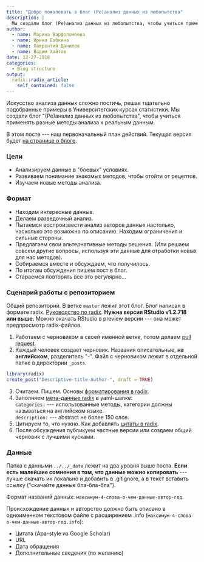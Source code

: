 ```yaml
---
title: "Добро пожаловать в блог (Ре)анализ данных из любопытства"
description: |
  Мы создали блог (Ре)анализ данных из любопытства, чтобы учиться применять разные методы анализа к реальным данным.
author:
  - name: Марина Варфоломеева
  - name: Ирина Бабкина
  - name: Лаврентий Данилов
  - name: Вадим Хайтов 
date: 12-27-2018
categories:
  - Blog structure
output:
  radix::radix_article:
    self_contained: false
---
```




Искусство анализа данных сложно постичь, решая тщательно подобранные примеры в Университетских курсах статистики. Мы создали блог "(Ре)анализ данных из любопытства", чтобы учиться применять разные методы анализа к реальным данным.

В этом посте --- наш первоначальный план действий. Текущая версия будет [на странице о блоге](../../about.html).

### Цели

- Анализируем данные в "боевых" условиях. 
- Развиваем понимание знакомых методов, чтобы отойти от рецептов.
- Изучаем новые методы анализа.

### Формат

- Находим интересные данные.
- Делаем разведочный анализ.
- Пытаемся воспроизвести анализ авторов данных настолько, насколько это возможно по описанию. Находим ограничения и сильные стороны.
- Предлагаем свои альтернативные методы решения. (Или решаем совсем другие вопросы, используя эти данные для отработки новых для нас методов).
- Собираемся вместе и обсуждаем, что получилось.
- По итогам обсуждения пишем пост в блог.
- Стараемся повторять все это регулярно...

### Сценарий работы с репозиторием

Общий репозиторий. В ветке `master` лежит этот блог. Блог написан в формате radix. [Руководство по radix](https://rstudio.github.io/radix/blog.html). **Нужна версия RStudio v1.2.718 или выше.** Можно скачать RStudio в preview версии --- она может предпросмотр radix-файлов.

1. Работаем с черновиком в своей именной ветке, потом делаем [pull request](https://help.github.com/articles/about-pull-requests/).
2. Каждый человек создает черновик. Названия описательные, **на английском**, разделитель "-". Файл с черновиком лежит в отдельной папке в директории `_posts`.

<div class="layout-chunk" data-layout="l-body">

```r
library(radix)
create_post("Descriptive-title-Author-", draft = TRUE)
```

</div>


3. Считаем. Пишем. Основы [форматирования в radix](https://rstudio.github.io/radix/basics.html).
4. Заполняем [мета-данные radix](https://rstudio.github.io/radix/metadata.html) в yaml-шапке:  
`categories:` --- использованные методы, категории должны называться на английском языке.   
`description:` --- abstract не более 150 слов.  
6. Цитируем то, что нужно. Как добавлять [цитаты в radix](https://rstudio.github.io/radix/citations.html).
7. После обсуждения публикуем частные версии или создаем общий черновик с лучшими кусками.

### Данные

Папка с данными `../../_data` лежит на два уровня выше поста. **Если есть малейшие сомнения в том, что данные можно копировать** --- лучше скачать их локально и добавить в .gitignore, а в текст вставить ссылку ("скачайте данные бла-бла-бла").

Формат названий данных: `максимум-4-слова-о-чем-данные-автор-год`.

Происхождение данных и авторство должно быть описано в одноименном текстовом файле с расширением .info (`максимум-4-слова-о-чем-данные-автор-год.info`):

- Цитата (Apa-style из Google Scholar)
- URL
- Дата обращения
- Дополнительные сведения (по желанию)


